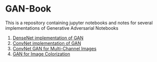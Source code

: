 # GAN-Book

This is a repository containing jupyter notebooks and notes for several implementations of Generative Adversarial Notebooks

1. [DenseNet implementation of GAN](https://Kunal-Kumar-Sahoo.github.io/densegan.html/)
2. [ConvNet implementation of GAN](https://Kunal-Kumar-Sahoo.github.io/convgan.html/)
3. [ConvNet GAN for Multi-Channel Images](https://Kunal-Kumar-Sahoo.github.io/anime.html/)
4. [GAN for Image Colorization](https://Kunal-Kumar-Sahoo.github.io/color.html)